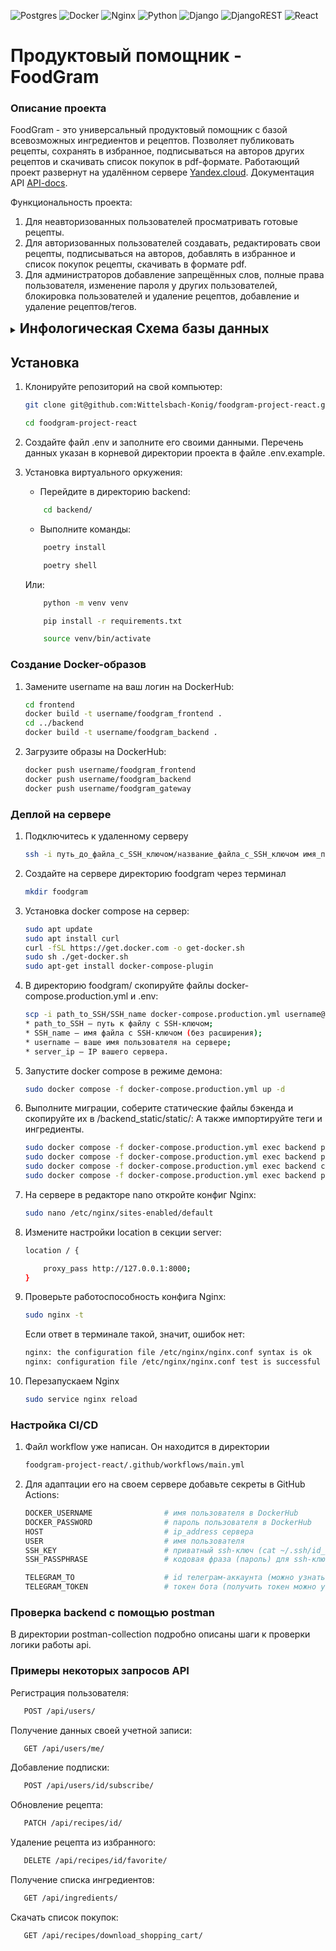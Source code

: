 ![Postgres](https://img.shields.io/badge/postgres-%23316192.svg?style=for-the-badge&logo=postgresql&logoColor=white)
![Docker](https://img.shields.io/badge/docker-%230db7ed.svg?style=for-the-badge&logo=docker&logoColor=white)
![Nginx](https://img.shields.io/badge/nginx-%23009639.svg?style=for-the-badge&logo=nginx&logoColor=white)
![Python](https://img.shields.io/badge/python-3670A0?style=for-the-badge&logo=python&logoColor=ffdd54)
![Django](https://img.shields.io/badge/django-%23092E20.svg?style=for-the-badge&logo=django&logoColor=white)
![DjangoREST](https://img.shields.io/badge/DJANGO-REST-ff1709?style=for-the-badge&logo=django&logoColor=white&color=ff1709&labelColor=gray)
![React](https://img.shields.io/badge/react-%2320232a.svg?style=for-the-badge&logo=react&logoColor=%2361DAFB)
<br>

# Продуктовый помощник - FoodGram
### Описание проекта
FoodGram - это универсальный продуктовый помощник с базой всевозможных ингредиентов и рецептов. 
Позволяет публиковать рецепты, сохранять в избранное, подписываться на авторов других рецептов и скачивать список покупок в pdf-формате.
Работающий проект развернут на удалённом сервере [Yandex.cloud](https://myfoodgram.ddns.net/recipes).
Документация API [API-docs](https://myfoodgram.ddns.net/api/docs/).

Функциональность проекта:

1. Для неавторизованных пользователей просматривать готовые рецепты.
2. Для авторизованных пользователей создавать, редактировать свои рецепты, подписываться на авторов, добавлять в избранное и список покупок рецепты, скачивать в формате pdf. 
3. Для администраторов добавление запрещённых слов, полные права пользователя, изменение пароля у других пользователей, блокировка пользователей и удаление рецептов, добавление и удаление рецептов/тегов.

<details close>
<summary><h2 style="display: inline"> Инфологическая Схема базы данных </h2></summary>
Для генерации введите в виртуальном окружении следующее:

```bash
python manage.py graph_models -a > erd.dot
python manage.py graph_models -a -g -o erd.png
```

![image](https://github.com/Wittelsbach-Konig/foodgram-project-react/assets/59288516/b278d465-bc4b-4810-b712-d93975dc8dac)

</details>

## Установка

1. Клонируйте репозиторий на свой компьютер:

    ```bash
    git clone git@github.com:Wittelsbach-Konig/foodgram-project-react.git
    ```
    ```bash
    cd foodgram-project-react
    ```
2. Создайте файл .env и заполните его своими данными. Перечень данных указан в корневой директории проекта в файле .env.example.

3. Установка виртуального оркужения:
    - Перейдите в директорию backend:
    ```bash
        cd backend/
    ```
    - Выполните команды:
    ```bash
        poetry install
    ```
    ```bash
        poetry shell
    ```
    Или:
    ```bash
        python -m venv venv
    ```
    ```bash
        pip install -r requirements.txt
    ```
    ```bash
        source venv/bin/activate
    ```

### Создание Docker-образов

1.  Замените username на ваш логин на DockerHub:

    ```bash
    cd frontend
    docker build -t username/foodgram_frontend .
    cd ../backend
    docker build -t username/foodgram_backend . 
    ```

2. Загрузите образы на DockerHub:

    ```bash
    docker push username/foodgram_frontend
    docker push username/foodgram_backend
    docker push username/foodgram_gateway
    ```

### Деплой на сервере

1. Подключитесь к удаленному серверу

    ```bash
    ssh -i путь_до_файла_с_SSH_ключом/название_файла_с_SSH_ключом имя_пользователя@ip_адрес_сервера 
    ```

2. Создайте на сервере директорию foodgram через терминал

    ```bash
    mkdir foodgram
    ```

3. Установка docker compose на сервер:

    ```bash
    sudo apt update
    sudo apt install curl
    curl -fSL https://get.docker.com -o get-docker.sh
    sudo sh ./get-docker.sh
    sudo apt-get install docker-compose-plugin
    ```

4. В директорию foodgram/ скопируйте файлы docker-compose.production.yml и .env:

    ```bash
    scp -i path_to_SSH/SSH_name docker-compose.production.yml username@server_ip:/home/username/foodgram/docker-compose.production.yml
    * path_to_SSH — путь к файлу с SSH-ключом;
    * SSH_name — имя файла с SSH-ключом (без расширения);
    * username — ваше имя пользователя на сервере;
    * server_ip — IP вашего сервера.
    ```

5. Запустите docker compose в режиме демона:

    ```bash
    sudo docker compose -f docker-compose.production.yml up -d
    ```

6. Выполните миграции, соберите статические файлы бэкенда и скопируйте их в /backend_static/static/:
    А также импортируйте теги и ингредиенты.

    ```bash
    sudo docker compose -f docker-compose.production.yml exec backend python manage.py migrate
    sudo docker compose -f docker-compose.production.yml exec backend python manage.py collectstatic
    sudo docker compose -f docker-compose.production.yml exec backend cp -r /app/collected_static/. /static/
    sudo docker compose -f docker-compose.production.yml exec backend python manage.py csv_import
    ```

7. На сервере в редакторе nano откройте конфиг Nginx:

    ```bash
    sudo nano /etc/nginx/sites-enabled/default
    ```

8. Измените настройки location в секции server:

    ```bash
    location / {

        proxy_pass http://127.0.0.1:8000;
    }
    ```

9. Проверьте работоспособность конфига Nginx:

    ```bash
    sudo nginx -t
    ```
    Если ответ в терминале такой, значит, ошибок нет:
    ```bash
    nginx: the configuration file /etc/nginx/nginx.conf syntax is ok
    nginx: configuration file /etc/nginx/nginx.conf test is successful
    ```

10. Перезапускаем Nginx
    ```bash
    sudo service nginx reload
    ```

### Настройка CI/CD

1. Файл workflow уже написан. Он находится в директории

    ```bash
    foodgram-project-react/.github/workflows/main.yml
    ```

2. Для адаптации его на своем сервере добавьте секреты в GitHub Actions:

    ```bash
    DOCKER_USERNAME                # имя пользователя в DockerHub
    DOCKER_PASSWORD                # пароль пользователя в DockerHub
    HOST                           # ip_address сервера
    USER                           # имя пользователя
    SSH_KEY                        # приватный ssh-ключ (cat ~/.ssh/id_rsa)
    SSH_PASSPHRASE                 # кодовая фраза (пароль) для ssh-ключа

    TELEGRAM_TO                    # id телеграм-аккаунта (можно узнать у @userinfobot, команда /start)
    TELEGRAM_TOKEN                 # токен бота (получить токен можно у @BotFather, /token, имя бота)
    ```

### Проверка backend с помощью postman

В директории postman-collection подробно описаны шаги к проверки логики работы api.

### Примеры некоторых запросов API

Регистрация пользователя:

```bash
   POST /api/users/
```

Получение данных своей учетной записи:

```bash
   GET /api/users/me/ 
```

Добавление подписки:

```bash
   POST /api/users/id/subscribe/
```

Обновление рецепта:
  
```bash
   PATCH /api/recipes/id/
```

Удаление рецепта из избранного:

```bash
   DELETE /api/recipes/id/favorite/
```

Получение списка ингредиентов:

```bash
   GET /api/ingredients/
```

Скачать список покупок:

```bash
   GET /api/recipes/download_shopping_cart/
```
